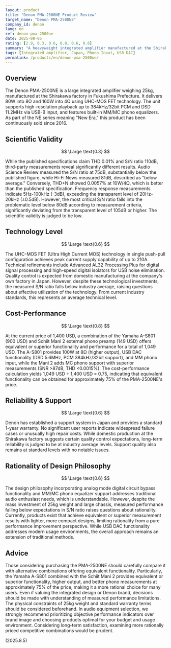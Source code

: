 ```yaml
---
layout: product
title: "Denon PMA-2500NE Product Review"
target_name: "Denon PMA-2500NE"
company_id: denon
lang: en
ref: denon-pma-2500ne
date: 2025-08-05
rating: [2.9, 0.3, 0.6, 0.8, 0.6, 0.6]
summary: "A heavyweight integrated amplifier manufactured at the Shirakawa factory, with advanced features but notable discrepancies in S/N ratio measurements, and moderate cost-performance when considering alternative combinations"
tags: [Integrated amplifier, Japan, Phono Input, USB DAC]
permalink: /products/en/denon-pma-2500ne/
---
```

## Overview

The Denon PMA-2500NE is a large integrated amplifier weighing 25kg, manufactured at the Shirakawa factory in Fukushima Prefecture. It delivers 80W into 8Ω and 160W into 4Ω using UHC-MOS FET technology. The unit supports high-resolution playback up to 384kHz/32bit PCM and DSD 11.2MHz via USB-B input, and features built-in MM/MC phono equalizers. As part of the NE series meaning "New Era," this product has been continuously sold since 2016.

## Scientific Validity

$$ \Large \text{0.3} $$

While the published specifications claim THD 0.01% and S/N ratio 110dB, third-party measurements reveal significantly different results. Audio Science Review measured the S/N ratio at 75dB, substantially below the published figure, while Hi-Fi News measured 81dB, described as "below average." Conversely, THD+N showed 0.0057% at 10W/4Ω, which is better than the published specification. Frequency response measurements indicate 5Hz-100kHz (-3dB), exceeding the transparent level of 20Hz-20kHz (±0.5dB). However, the most critical S/N ratio falls into the problematic level below 80dB according to measurement criteria, significantly deviating from the transparent level of 105dB or higher. The scientific validity is judged to be low.

## Technology Level

$$ \Large \text{0.6} $$

The UHC-MOS FET (Ultra High Current MOS) technology in single push-pull configuration achieves peak current supply capability of up to 210A. Technical refinements include Advanced AL32 Processing Plus for digital signal processing and high-speed digital isolators for USB noise elimination. Quality control is expected from domestic manufacturing at the company's own factory in Japan. However, despite these technological investments, the measured S/N ratio falls below industry average, raising questions about effective utilization of the technology. From current industry standards, this represents an average technical level.

## Cost-Performance

$$ \Large \text{0.8} $$

At the current price of 1,400 USD, a combination of the Yamaha A-S801 (900 USD) and Schiit Mani 2 external phono preamp (149 USD) offers equivalent or superior functionality and performance for a total of 1,049 USD. The A-S801 provides 100W at 8Ω (higher output), USB DAC functionality (DSD 5.6MHz, PCM 384kHz/32bit support), and MM phono input, while the Mani 2 adds MC phono support with superior measurements (SNR >87dB, THD <0.0015%). The cost-performance calculation yields 1,049 USD ÷ 1,400 USD = 0.75, indicating that equivalent functionality can be obtained for approximately 75% of the PMA-2500NE's price.

## Reliability & Support

$$ \Large \text{0.6} $$

Denon has established a support system in Japan and provides a standard 1-year warranty. No significant user reports indicate widespread failure cases or unusually high repair costs. While domestic production at the Shirakawa factory suggests certain quality control expectations, long-term reliability is judged to be at industry average levels. Support quality also remains at standard levels with no notable issues.

## Rationality of Design Philosophy

$$ \Large \text{0.6} $$

The design philosophy incorporating analog mode digital circuit bypass functionality and MM/MC phono equalizer support addresses traditional audio enthusiast needs, which is understandable. However, despite the mass investment of 25kg weight and large chassis, measured performance falling below expectations in S/N ratio raises questions about rationality. Currently, products exist that achieve equivalent or superior measurement results with lighter, more compact designs, limiting rationality from a pure performance improvement perspective. While USB DAC functionality addresses modern usage environments, the overall approach remains an extension of traditional methods.

## Advice

Those considering purchasing the PMA-2500NE should carefully compare it with alternative combinations offering equivalent functionality. Particularly, the Yamaha A-S801 combined with the Schiit Mani 2 provides equivalent or superior functionality, higher output, and better phono measurements at approximately 75% of the price, making it a more rational choice for many users. Even if valuing the integrated design or Denon brand, decisions should be made with understanding of measured performance limitations. The physical constraints of 25kg weight and standard warranty terms should be considered beforehand. In audio equipment selection, we strongly recommend prioritizing objective performance indicators over brand image and choosing products optimal for your budget and usage environment. Considering long-term satisfaction, examining more rationally priced competitive combinations would be prudent.

(2025.8.5)
